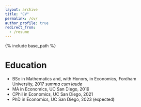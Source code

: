 ```yaml
---
layout: archive
title: "CV"
permalink: /cv/
author_profile: true
redirect_from:
  - /resume
---
```


{% include base_path %}

Education
======
* BSc in Mathematics and, with Honors, in Economics, Fordham University, 2017   *summa cum laude*
* MA in Economics, UC San Diego, 2019
* CPhil in Economics, UC San Diego, 2021
* PhD in Economics, UC San Diego, 2023 (expected)

<!-- Work experience
<!-- ======
<!-- * Summer 2015: Research Assistant
<!--   * Github University
<!--   * Duties included: Tagging issues
<!--   * Supervisor: Professor Git
<!-- 
<!-- * Fall 2015: Research Assistant
<!--   * Github University
<!--   * Duties included: Merging pull requests
<!--   * Supervisor: Professor Hub
<!--   
<!-- Skills
<!-- ======
<!-- * Skill 1
<!-- * Skill 2
<!--   * Sub-skill 2.1
<!--   * Sub-skill 2.2
<!--   * Sub-skill 2.3
<!-- * Skill 3
<!-- 
<!-- Publications
<!-- ======
<!--   <ul>{% for post in site.publications %}
<!--     {% include archive-single-cv.html %}
<!--   {% endfor %}</ul>
<!--   
<!-- Talks
<!-- ======
<!--   <ul>{% for post in site.talks %}
<!--     {% include archive-single-talk-cv.html %}
<!--   {% endfor %}</ul>
<!--   
<!-- Teaching
<!-- ======
<!--   <ul>{% for post in site.teaching %}
<!--     {% include archive-single-cv.html %}
<!--   {% endfor %}</ul>
<!--   
<!-- Service and leadership
<!-- ======
<!-- * Currently signed in to 43 different slack teams
